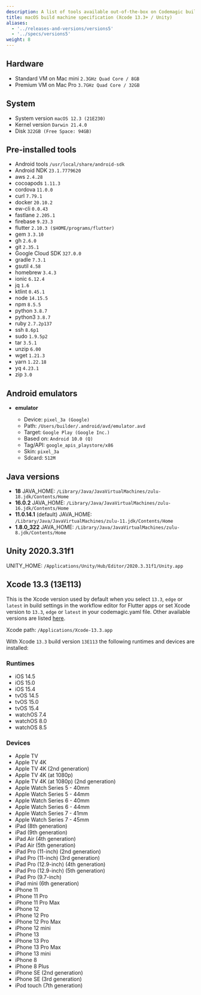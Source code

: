 ```yaml
---
description: A list of tools available out-of-the-box on Codemagic build machines.
title: macOS build machine specification (Xcode 13.3+ / Unity)
aliases:
  - '../releases-and-versions/versions5'
  - '../specs/versions5'
weight: 8
---
```


## Hardware

- Standard VM on Mac mini `2.3GHz Quad Core / 8GB`
- Premium VM on Mac Pro `3.7GHz Quad Core / 32GB`

## System

- System version `macOS 12.3 (21E230)`
- Kernel version `Darwin 21.4.0`
- Disk `322GB (Free Space: 94GB)`

## Pre-installed tools

- Android tools `/usr/local/share/android-sdk`
- Android NDK `23.1.7779620`
- aws `2.4.28`
- cocoapods `1.11.3`
- cordova `11.0.0`
- curl `7.79.1`
- docker `20.10.2`
- ew-cli `0.0.43`
- fastlane `2.205.1`
- firebase `9.23.3`
- flutter `2.10.3 ($HOME/programs/flutter)`
- gem `3.3.10`
- gh `2.6.0`
- git `2.35.1`
- Google Cloud SDK `327.0.0`
- gradle `7.3.1`
- gsutil `4.58`
- homebrew `3.4.3`
- ionic `6.12.4`
- jq `1.6`
- ktlint `0.45.1`
- node `14.15.5`
- npm `8.5.5`
- python `3.8.7`
- python3 `3.8.7`
- ruby `2.7.2p137`
- ssh `8.6p1`
- sudo `1.9.5p2`
- tar `3.5.1`
- unzip `6.00`
- wget `1.21.3`
- yarn `1.22.18`
- yq `4.23.1`
- zip `3.0`

## Android emulators

- **emulator**

    - Device: `pixel_3a (Google)`
    - Path: `/Users/builder/.android/avd/emulator.avd`
    - Target: `Google Play (Google Inc.)`
    - Based on: `Android 10.0 (Q)`
    - Tag/API: `google_apis_playstore/x86`
    - Skin: `pixel_3a`
    - Sdcard: `512M`

## Java versions

- **18** JAVA_HOME: `/Library/Java/JavaVirtualMachines/zulu-18.jdk/Contents/Home`
- **16.0.2** JAVA_HOME: `/Library/Java/JavaVirtualMachines/zulu-16.jdk/Contents/Home`
- **11.0.14.1** (default) JAVA_HOME: `/Library/Java/JavaVirtualMachines/zulu-11.jdk/Contents/Home`
- **1.8.0_322** JAVA_HOME: `/Library/Java/JavaVirtualMachines/zulu-8.jdk/Contents/Home`

## Unity 2020.3.31f1

UNITY_HOME: `/Applications/Unity/Hub/Editor/2020.3.31f1/Unity.app`

## Xcode 13.3 (13E113)

This is the Xcode version used by default when you select `13.3`, `edge` or `latest` in build settings in the workflow 
editor for Flutter apps or set Xcode version to `13.3`, `edge` or `latest` in your codemagic.yaml file. 
Other available versions are listed [here](#other-xcode-versions).

Xcode path: `/Applications/Xcode-13.3.app`

With Xcode `13.3` build version `13E113` the following runtimes and devices are installed:

### Runtimes

- iOS 14.5
- iOS 15.0
- iOS 15.4
- tvOS 14.5
- tvOS 15.0
- tvOS 15.4
- watchOS 7.4
- watchOS 8.0
- watchOS 8.5

### Devices

- Apple TV
- Apple TV 4K
- Apple TV 4K (2nd generation)
- Apple TV 4K (at 1080p)
- Apple TV 4K (at 1080p) (2nd generation)
- Apple Watch Series 5 - 40mm
- Apple Watch Series 5 - 44mm
- Apple Watch Series 6 - 40mm
- Apple Watch Series 6 - 44mm
- Apple Watch Series 7 - 41mm
- Apple Watch Series 7 - 45mm
- iPad (8th generation)
- iPad (9th generation)
- iPad Air (4th generation)
- iPad Air (5th generation)
- iPad Pro (11-inch) (2nd generation)
- iPad Pro (11-inch) (3rd generation)
- iPad Pro (12.9-inch) (4th generation)
- iPad Pro (12.9-inch) (5th generation)
- iPad Pro (9.7-inch)
- iPad mini (6th generation)
- iPhone 11
- iPhone 11 Pro
- iPhone 11 Pro Max
- iPhone 12
- iPhone 12 Pro
- iPhone 12 Pro Max
- iPhone 12 mini
- iPhone 13
- iPhone 13 Pro
- iPhone 13 Pro Max
- iPhone 13 mini
- iPhone 8
- iPhone 8 Plus
- iPhone SE (2nd generation)
- iPhone SE (3rd generation)
- iPod touch (7th generation)
